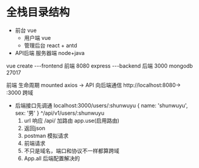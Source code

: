 # 全栈目录结构
  - 前台 vue
    - 用户端 vue
    - 管理后台 react + antd 
  - API后端 服务器端 node+java 

vue create ---frontend 前端
8080
express ---backend 后端 3000
mongodb 27017

前端 生命周期 mounted 
axios 
-> API 向后端通信 
http://localhost:8080-> :3000 跨域

- 后端接口先调通
  localhost:3000/users/:shunwuyu
  {
    name: 'shunwuyu',
    sex: '男'
  }
  ^/api/v1/users/:shunwuyu
  1. url 响应 /api/ 
  加路由
  app.use(启用路由)
  2. 返回json 
  3. postman 模拟请求 
  4. 前端请求 
  5. 不只是域名，端口和协议不一样都算跨域
  6. App.all 后端配置解决的